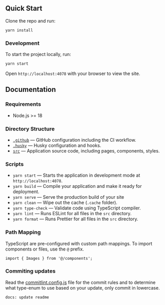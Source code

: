 ## Quick Start

Clone the repo and run:

```
yarn install

```

### Development

To start the project locally, run:

```bash
yarn start
```

Open `http://localhost:4078` with your browser to view the site.

## Documentation

### Requirements

- Node.js >= 18

### Directory Structure

- [`.github`](.github) — GitHub configuration including the CI workflow.<br>
- [`.husky`](.husky) — Husky configuration and hooks.<br>
- [`src`](./src) — Application source code, including pages, components, styles.

### Scripts

- `yarn start` — Starts the application in development mode at `http://localhost:4078`.
- `yarn build` — Compile your application and make it ready for deployment.
- `yarn serve` — Serve the production build of your site
- `yarn clean` — Wipe out the cache (`.cache` folder).
- `yarn type-check` — Validate code using TypeScript compiler.
- `yarn lint` — Runs ESLint for all files in the `src` directory.
- `yarn format` — Runs Prettier for all files in the `src` directory.

### Path Mapping

TypeScript are pre-configured with custom path mappings. To import components or files, use the `@` prefix.

```tsx
import { Images } from '@/components';

```

### Commiting updates

Read the [commitlint.config.js](./commitlint.config.js) file for the commit rules and to determine what type-enum to use based on your update, only commit in lowercase.

```
docs: update readme

```